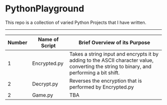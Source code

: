 # PythonPlayground

This repo is a collection of varied Python Projects that I have written.

******

Number|Name of Script| Brief Overview of its Purpose
------|--------------|------------------------------
   1  |Encrypted.py  | Takes a string input and encrypts it by adding to the ASCII character value, converting the string to binary, and performing a bit shift.
   2  |Decrypt.py    | Reverses the encryption that is performed by Encrypted.py
   2  |Game.py       | TBA
